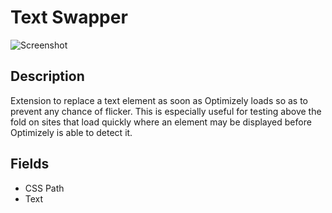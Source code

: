 # Text Swapper

![Screenshot](https://github.com/optimizely/extension-library/blob/master/Extensions/Editor%20Extensions/Text%20Swapper/screenshot.png)

## Description

Extension to replace a text element as soon as Optimizely loads so as to prevent any chance of flicker. This is especially useful for testing above the fold on sites that load quickly where an element may be displayed before Optimizely is able to detect it.

## Fields

* CSS Path
* Text